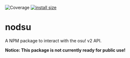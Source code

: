 ![Coverage](https://github.com/ethamitc/nodsu/workflows/Coverage/badge.svg)
[![install size](https://packagephobia.com/badge?p=nodsu)](https://packagephobia.com/result?p=nodsu@0.1.0)

# nodsu
A NPM package to interact with the osu! v2 API.

**Notice: This package is not currently ready for public use!**
